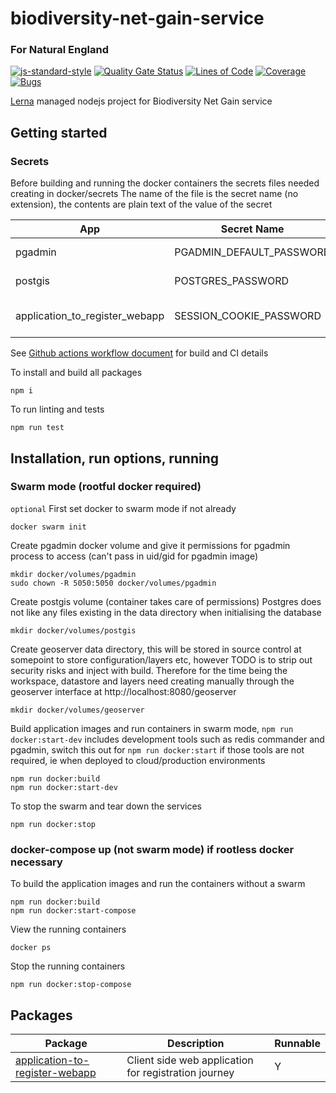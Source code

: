 # biodiversity-net-gain-service

### For Natural England

[![js-standard-style](https://img.shields.io/badge/code%20style-standard-brightgreen.svg)](http://standardjs.com)
[![Quality Gate Status](https://sonarcloud.io/api/project_badges/measure?project=DEFRA_biodiversity-net-gain-service&metric=alert_status)](https://sonarcloud.io/dashboard?id=DEFRA_biodiversity-net-gain-service)
[![Lines of Code](https://sonarcloud.io/api/project_badges/measure?project=DEFRA_biodiversity-net-gain-service&metric=ncloc)](https://sonarcloud.io/dashboard?id=DEFRA_biodiversity-net-gain-service)
[![Coverage](https://sonarcloud.io/api/project_badges/measure?project=DEFRA_biodiversity-net-gain-service&metric=coverage)](https://sonarcloud.io/dashboard?id=DEFRA_biodiversity-net-gain-service)
[![Bugs](https://sonarcloud.io/api/project_badges/measure?project=DEFRA_biodiversity-net-gain-service&metric=bugs)](https://sonarcloud.io/dashboard?id=DEFRA_biodiversity-net-gain-service)

[Lerna](https://lerna.js.org/) managed nodejs project for Biodiversity Net Gain service

## Getting started

### Secrets

Before building and running the docker containers the secrets files needed creating in docker/secrets
The name of the file is the secret name (no extension), the contents are plain text of the value of the secret


| App | Secret Name | Notes |
| ----------- | ----------- | ----------- |
| pgadmin | PGADMIN_DEFAULT_PASSWORD | ----------- |
| postgis | POSTGRES_PASSWORD | ----------- |
| application_to_register_webapp | SESSION_COOKIE_PASSWORD | minimum 32 characters |

See [Github actions workflow document](.github/workflows/build.yaml) for build and CI details

To install and build all packages

`npm i`

To run linting and tests

`npm run test`

## Installation, run options, running

### Swarm mode (rootful docker required)

`optional` First set docker to swarm mode if not already

```
docker swarm init
```

Create pgadmin docker volume and give it permissions for pgadmin process to access (can't pass in uid/gid for pgadmin image)

```
mkdir docker/volumes/pgadmin
sudo chown -R 5050:5050 docker/volumes/pgadmin
```


Create postgis volume (container takes care of permissions)
Postgres does not like any files existing in the data directory when initialising the database

```
mkdir docker/volumes/postgis
```

Create geoserver data directory, this will be stored in source control at somepoint to store configuration/layers etc, however TODO is to strip out security risks and inject with build.
Therefore for the time being the workspace, datastore and layers need creating manually through the geoserver interface at http://localhost:8080/geoserver

```
mkdir docker/volumes/geoserver
```


Build application images and run containers in swarm mode, `npm run docker:start-dev` includes development tools such as redis commander and pgadmin, switch this out for `npm run docker:start` if those tools are not required, ie when deployed to cloud/production environments

```
npm run docker:build
npm run docker:start-dev
```


To stop the swarm and tear down the services

```
npm run docker:stop
```

### docker-compose up (not swarm mode) if rootless docker necessary

To build the application images and run the containers without a swarm

```
npm run docker:build
npm run docker:start-compose
```

View the running containers

```
docker ps
```

Stop the running containers

```
npm run docker:stop-compose
```


## Packages

| Package | Description | Runnable |
| ----------- | ----------- | ----------- |
| [application-to-register-webapp](packages/application-to-register-webapp) | Client side web application for registration journey | Y | 